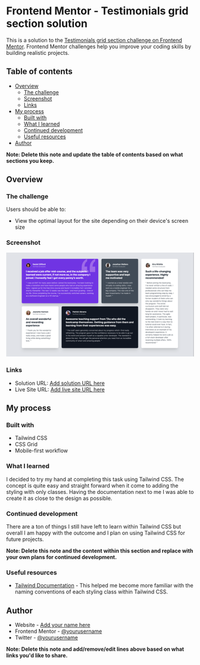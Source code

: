 # Frontend Mentor - Testimonials grid section solution

This is a solution to the [Testimonials grid section challenge on Frontend Mentor](https://www.frontendmentor.io/challenges/testimonials-grid-section-Nnw6J7Un7). Frontend Mentor challenges help you improve your coding skills by building realistic projects. 

## Table of contents

- [Overview](#overview)
  - [The challenge](#the-challenge)
  - [Screenshot](#screenshot)
  - [Links](#links)
- [My process](#my-process)
  - [Built with](#built-with)
  - [What I learned](#what-i-learned)
  - [Continued development](#continued-development)
  - [Useful resources](#useful-resources)
- [Author](#author)


**Note: Delete this note and update the table of contents based on what sections you keep.**

## Overview

### The challenge

Users should be able to:

- View the optimal layout for the site depending on their device's screen size

### Screenshot

![](./images/screenshot-1440x800.png)


### Links

- Solution URL: [Add solution URL here](https://your-solution-url.com)
- Live Site URL: [Add live site URL here](https://your-live-site-url.com)

## My process

### Built with


- Tailwind CSS
- CSS Grid
- Mobile-first workflow



### What I learned

I decided to try my hand at completing this task using Tailwind CSS. The concept is quite easy and straight forward when it come to adding the styling with only classes. Having the documentation next to me I was able to create it as close to the design as possible.


### Continued development

There are a ton of things I still have left to learn within Tailwind CSS but overall I am happy with the outcome and I plan on using Tailwind CSS for future projects. 

**Note: Delete this note and the content within this section and replace with your own plans for continued development.**

### Useful resources

- [Tailwind Documentation](https://tailwindcss.com/docs) - This helped me become more familiar with the naming conventions of each styling class within Tailwind CSS.


## Author

- Website - [Add your name here](https://www.your-site.com)
- Frontend Mentor - [@yourusername](https://www.frontendmentor.io/profile/yourusername)
- Twitter - [@yourusername](https://www.twitter.com/yourusername)

**Note: Delete this note and add/remove/edit lines above based on what links you'd like to share.**



